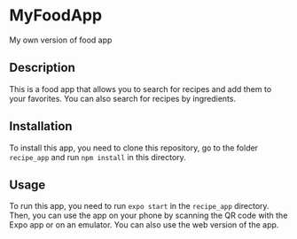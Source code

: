 # MyFoodApp
My own version of food app

## Description
This is a food app that allows you to search for recipes and add them to your favorites. You can also search for recipes by ingredients.

## Installation
To install this app, you need to clone this repository, go to the folder `recipe_app` and run `npm install` in this directory.

## Usage
To run this app, you need to run `expo start` in the `recipe_app` directory. Then, you can use the app on your phone by scanning the QR code with the Expo app or on an emulator. You can also use the web version of the app. 
